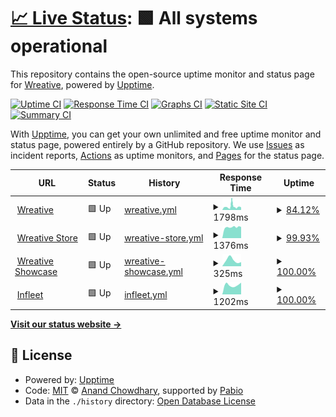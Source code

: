 # [📈 Live Status](https://status.wreative.com): <!--live status--> **🟩 All systems operational**

This repository contains the open-source uptime monitor and status page for [Wreative](https://wreative.com), powered by [Upptime](https://github.com/upptime/upptime).

[![Uptime CI](https://github.com/wreative/status/workflows/Uptime%20CI/badge.svg)](https://github.com/wreative/status/actions?query=workflow%3A%22Uptime+CI%22)
[![Response Time CI](https://github.com/wreative/status/workflows/Response%20Time%20CI/badge.svg)](https://github.com/wreative/status/actions?query=workflow%3A%22Response+Time+CI%22)
[![Graphs CI](https://github.com/wreative/status/workflows/Graphs%20CI/badge.svg)](https://github.com/wreative/status/actions?query=workflow%3A%22Graphs+CI%22)
[![Static Site CI](https://github.com/wreative/status/workflows/Static%20Site%20CI/badge.svg)](https://github.com/wreative/status/actions?query=workflow%3A%22Static+Site+CI%22)
[![Summary CI](https://github.com/wreative/status/workflows/Summary%20CI/badge.svg)](https://github.com/wreative/status/actions?query=workflow%3A%22Summary+CI%22)

With [Upptime](https://upptime.js.org), you can get your own unlimited and free uptime monitor and status page, powered entirely by a GitHub repository. We use [Issues](https://github.com/wreative/status/issues) as incident reports, [Actions](https://github.com/wreative/status/actions) as uptime monitors, and [Pages](https://status.wreative.com) for the status page.

<!--start: status pages-->
<!-- This summary is generated by Upptime (https://github.com/upptime/upptime) -->
<!-- Do not edit this manually, your changes will be overwritten -->
<!-- prettier-ignore -->
| URL | Status | History | Response Time | Uptime |
| --- | ------ | ------- | ------------- | ------ |
| <img alt="" src="https://icons.duckduckgo.com/ip3/wreative.com.ico" height="13"> [Wreative](https://wreative.com) | 🟩 Up | [wreative.yml](https://github.com/wreative/status/commits/HEAD/history/wreative.yml) | <details><summary><img alt="Response time graph" src="./graphs/wreative/response-time-week.png" height="20"> 1798ms</summary><br><a href="https://status.wreative.com/history/wreative"><img alt="Response time 1650" src="https://img.shields.io/endpoint?url=https%3A%2F%2Fraw.githubusercontent.com%2Fwreative%2Fstatus%2FHEAD%2Fapi%2Fwreative%2Fresponse-time.json"></a><br><a href="https://status.wreative.com/history/wreative"><img alt="24-hour response time 1389" src="https://img.shields.io/endpoint?url=https%3A%2F%2Fraw.githubusercontent.com%2Fwreative%2Fstatus%2FHEAD%2Fapi%2Fwreative%2Fresponse-time-day.json"></a><br><a href="https://status.wreative.com/history/wreative"><img alt="7-day response time 1798" src="https://img.shields.io/endpoint?url=https%3A%2F%2Fraw.githubusercontent.com%2Fwreative%2Fstatus%2FHEAD%2Fapi%2Fwreative%2Fresponse-time-week.json"></a><br><a href="https://status.wreative.com/history/wreative"><img alt="30-day response time 1647" src="https://img.shields.io/endpoint?url=https%3A%2F%2Fraw.githubusercontent.com%2Fwreative%2Fstatus%2FHEAD%2Fapi%2Fwreative%2Fresponse-time-month.json"></a><br><a href="https://status.wreative.com/history/wreative"><img alt="1-year response time 1650" src="https://img.shields.io/endpoint?url=https%3A%2F%2Fraw.githubusercontent.com%2Fwreative%2Fstatus%2FHEAD%2Fapi%2Fwreative%2Fresponse-time-year.json"></a></details> | <details><summary><a href="https://status.wreative.com/history/wreative">84.12%</a></summary><a href="https://status.wreative.com/history/wreative"><img alt="All-time uptime 96.97%" src="https://img.shields.io/endpoint?url=https%3A%2F%2Fraw.githubusercontent.com%2Fwreative%2Fstatus%2FHEAD%2Fapi%2Fwreative%2Fuptime.json"></a><br><a href="https://status.wreative.com/history/wreative"><img alt="24-hour uptime 100.00%" src="https://img.shields.io/endpoint?url=https%3A%2F%2Fraw.githubusercontent.com%2Fwreative%2Fstatus%2FHEAD%2Fapi%2Fwreative%2Fuptime-day.json"></a><br><a href="https://status.wreative.com/history/wreative"><img alt="7-day uptime 84.12%" src="https://img.shields.io/endpoint?url=https%3A%2F%2Fraw.githubusercontent.com%2Fwreative%2Fstatus%2FHEAD%2Fapi%2Fwreative%2Fuptime-week.json"></a><br><a href="https://status.wreative.com/history/wreative"><img alt="30-day uptime 96.23%" src="https://img.shields.io/endpoint?url=https%3A%2F%2Fraw.githubusercontent.com%2Fwreative%2Fstatus%2FHEAD%2Fapi%2Fwreative%2Fuptime-month.json"></a><br><a href="https://status.wreative.com/history/wreative"><img alt="1-year uptime 96.97%" src="https://img.shields.io/endpoint?url=https%3A%2F%2Fraw.githubusercontent.com%2Fwreative%2Fstatus%2FHEAD%2Fapi%2Fwreative%2Fuptime-year.json"></a></details>
| <img alt="" src="https://icons.duckduckgo.com/ip3/store.wreative.com.ico" height="13"> [Wreative Store](https://store.wreative.com) | 🟩 Up | [wreative-store.yml](https://github.com/wreative/status/commits/HEAD/history/wreative-store.yml) | <details><summary><img alt="Response time graph" src="./graphs/wreative-store/response-time-week.png" height="20"> 1376ms</summary><br><a href="https://status.wreative.com/history/wreative-store"><img alt="Response time 1370" src="https://img.shields.io/endpoint?url=https%3A%2F%2Fraw.githubusercontent.com%2Fwreative%2Fstatus%2FHEAD%2Fapi%2Fwreative-store%2Fresponse-time.json"></a><br><a href="https://status.wreative.com/history/wreative-store"><img alt="24-hour response time 1412" src="https://img.shields.io/endpoint?url=https%3A%2F%2Fraw.githubusercontent.com%2Fwreative%2Fstatus%2FHEAD%2Fapi%2Fwreative-store%2Fresponse-time-day.json"></a><br><a href="https://status.wreative.com/history/wreative-store"><img alt="7-day response time 1376" src="https://img.shields.io/endpoint?url=https%3A%2F%2Fraw.githubusercontent.com%2Fwreative%2Fstatus%2FHEAD%2Fapi%2Fwreative-store%2Fresponse-time-week.json"></a><br><a href="https://status.wreative.com/history/wreative-store"><img alt="30-day response time 1361" src="https://img.shields.io/endpoint?url=https%3A%2F%2Fraw.githubusercontent.com%2Fwreative%2Fstatus%2FHEAD%2Fapi%2Fwreative-store%2Fresponse-time-month.json"></a><br><a href="https://status.wreative.com/history/wreative-store"><img alt="1-year response time 1370" src="https://img.shields.io/endpoint?url=https%3A%2F%2Fraw.githubusercontent.com%2Fwreative%2Fstatus%2FHEAD%2Fapi%2Fwreative-store%2Fresponse-time-year.json"></a></details> | <details><summary><a href="https://status.wreative.com/history/wreative-store">99.93%</a></summary><a href="https://status.wreative.com/history/wreative-store"><img alt="All-time uptime 99.96%" src="https://img.shields.io/endpoint?url=https%3A%2F%2Fraw.githubusercontent.com%2Fwreative%2Fstatus%2FHEAD%2Fapi%2Fwreative-store%2Fuptime.json"></a><br><a href="https://status.wreative.com/history/wreative-store"><img alt="24-hour uptime 100.00%" src="https://img.shields.io/endpoint?url=https%3A%2F%2Fraw.githubusercontent.com%2Fwreative%2Fstatus%2FHEAD%2Fapi%2Fwreative-store%2Fuptime-day.json"></a><br><a href="https://status.wreative.com/history/wreative-store"><img alt="7-day uptime 99.93%" src="https://img.shields.io/endpoint?url=https%3A%2F%2Fraw.githubusercontent.com%2Fwreative%2Fstatus%2FHEAD%2Fapi%2Fwreative-store%2Fuptime-week.json"></a><br><a href="https://status.wreative.com/history/wreative-store"><img alt="30-day uptime 99.98%" src="https://img.shields.io/endpoint?url=https%3A%2F%2Fraw.githubusercontent.com%2Fwreative%2Fstatus%2FHEAD%2Fapi%2Fwreative-store%2Fuptime-month.json"></a><br><a href="https://status.wreative.com/history/wreative-store"><img alt="1-year uptime 99.96%" src="https://img.shields.io/endpoint?url=https%3A%2F%2Fraw.githubusercontent.com%2Fwreative%2Fstatus%2FHEAD%2Fapi%2Fwreative-store%2Fuptime-year.json"></a></details>
| <img alt="" src="https://icons.duckduckgo.com/ip3/showcase.wreative.com.ico" height="13"> [Wreative Showcase](https://showcase.wreative.com) | 🟩 Up | [wreative-showcase.yml](https://github.com/wreative/status/commits/HEAD/history/wreative-showcase.yml) | <details><summary><img alt="Response time graph" src="./graphs/wreative-showcase/response-time-week.png" height="20"> 325ms</summary><br><a href="https://status.wreative.com/history/wreative-showcase"><img alt="Response time 325" src="https://img.shields.io/endpoint?url=https%3A%2F%2Fraw.githubusercontent.com%2Fwreative%2Fstatus%2FHEAD%2Fapi%2Fwreative-showcase%2Fresponse-time.json"></a><br><a href="https://status.wreative.com/history/wreative-showcase"><img alt="24-hour response time 223" src="https://img.shields.io/endpoint?url=https%3A%2F%2Fraw.githubusercontent.com%2Fwreative%2Fstatus%2FHEAD%2Fapi%2Fwreative-showcase%2Fresponse-time-day.json"></a><br><a href="https://status.wreative.com/history/wreative-showcase"><img alt="7-day response time 325" src="https://img.shields.io/endpoint?url=https%3A%2F%2Fraw.githubusercontent.com%2Fwreative%2Fstatus%2FHEAD%2Fapi%2Fwreative-showcase%2Fresponse-time-week.json"></a><br><a href="https://status.wreative.com/history/wreative-showcase"><img alt="30-day response time 325" src="https://img.shields.io/endpoint?url=https%3A%2F%2Fraw.githubusercontent.com%2Fwreative%2Fstatus%2FHEAD%2Fapi%2Fwreative-showcase%2Fresponse-time-month.json"></a><br><a href="https://status.wreative.com/history/wreative-showcase"><img alt="1-year response time 325" src="https://img.shields.io/endpoint?url=https%3A%2F%2Fraw.githubusercontent.com%2Fwreative%2Fstatus%2FHEAD%2Fapi%2Fwreative-showcase%2Fresponse-time-year.json"></a></details> | <details><summary><a href="https://status.wreative.com/history/wreative-showcase">100.00%</a></summary><a href="https://status.wreative.com/history/wreative-showcase"><img alt="All-time uptime 100.00%" src="https://img.shields.io/endpoint?url=https%3A%2F%2Fraw.githubusercontent.com%2Fwreative%2Fstatus%2FHEAD%2Fapi%2Fwreative-showcase%2Fuptime.json"></a><br><a href="https://status.wreative.com/history/wreative-showcase"><img alt="24-hour uptime 100.00%" src="https://img.shields.io/endpoint?url=https%3A%2F%2Fraw.githubusercontent.com%2Fwreative%2Fstatus%2FHEAD%2Fapi%2Fwreative-showcase%2Fuptime-day.json"></a><br><a href="https://status.wreative.com/history/wreative-showcase"><img alt="7-day uptime 100.00%" src="https://img.shields.io/endpoint?url=https%3A%2F%2Fraw.githubusercontent.com%2Fwreative%2Fstatus%2FHEAD%2Fapi%2Fwreative-showcase%2Fuptime-week.json"></a><br><a href="https://status.wreative.com/history/wreative-showcase"><img alt="30-day uptime 100.00%" src="https://img.shields.io/endpoint?url=https%3A%2F%2Fraw.githubusercontent.com%2Fwreative%2Fstatus%2FHEAD%2Fapi%2Fwreative-showcase%2Fuptime-month.json"></a><br><a href="https://status.wreative.com/history/wreative-showcase"><img alt="1-year uptime 100.00%" src="https://img.shields.io/endpoint?url=https%3A%2F%2Fraw.githubusercontent.com%2Fwreative%2Fstatus%2FHEAD%2Fapi%2Fwreative-showcase%2Fuptime-year.json"></a></details>
| <img alt="" src="https://icons.duckduckgo.com/ip3/infleet.id.ico" height="13"> [Infleet](https://infleet.id/up) | 🟩 Up | [infleet.yml](https://github.com/wreative/status/commits/HEAD/history/infleet.yml) | <details><summary><img alt="Response time graph" src="./graphs/infleet/response-time-week.png" height="20"> 1202ms</summary><br><a href="https://status.wreative.com/history/infleet"><img alt="Response time 1202" src="https://img.shields.io/endpoint?url=https%3A%2F%2Fraw.githubusercontent.com%2Fwreative%2Fstatus%2FHEAD%2Fapi%2Finfleet%2Fresponse-time.json"></a><br><a href="https://status.wreative.com/history/infleet"><img alt="24-hour response time 1477" src="https://img.shields.io/endpoint?url=https%3A%2F%2Fraw.githubusercontent.com%2Fwreative%2Fstatus%2FHEAD%2Fapi%2Finfleet%2Fresponse-time-day.json"></a><br><a href="https://status.wreative.com/history/infleet"><img alt="7-day response time 1202" src="https://img.shields.io/endpoint?url=https%3A%2F%2Fraw.githubusercontent.com%2Fwreative%2Fstatus%2FHEAD%2Fapi%2Finfleet%2Fresponse-time-week.json"></a><br><a href="https://status.wreative.com/history/infleet"><img alt="30-day response time 1202" src="https://img.shields.io/endpoint?url=https%3A%2F%2Fraw.githubusercontent.com%2Fwreative%2Fstatus%2FHEAD%2Fapi%2Finfleet%2Fresponse-time-month.json"></a><br><a href="https://status.wreative.com/history/infleet"><img alt="1-year response time 1202" src="https://img.shields.io/endpoint?url=https%3A%2F%2Fraw.githubusercontent.com%2Fwreative%2Fstatus%2FHEAD%2Fapi%2Finfleet%2Fresponse-time-year.json"></a></details> | <details><summary><a href="https://status.wreative.com/history/infleet">100.00%</a></summary><a href="https://status.wreative.com/history/infleet"><img alt="All-time uptime 100.00%" src="https://img.shields.io/endpoint?url=https%3A%2F%2Fraw.githubusercontent.com%2Fwreative%2Fstatus%2FHEAD%2Fapi%2Finfleet%2Fuptime.json"></a><br><a href="https://status.wreative.com/history/infleet"><img alt="24-hour uptime 100.00%" src="https://img.shields.io/endpoint?url=https%3A%2F%2Fraw.githubusercontent.com%2Fwreative%2Fstatus%2FHEAD%2Fapi%2Finfleet%2Fuptime-day.json"></a><br><a href="https://status.wreative.com/history/infleet"><img alt="7-day uptime 100.00%" src="https://img.shields.io/endpoint?url=https%3A%2F%2Fraw.githubusercontent.com%2Fwreative%2Fstatus%2FHEAD%2Fapi%2Finfleet%2Fuptime-week.json"></a><br><a href="https://status.wreative.com/history/infleet"><img alt="30-day uptime 100.00%" src="https://img.shields.io/endpoint?url=https%3A%2F%2Fraw.githubusercontent.com%2Fwreative%2Fstatus%2FHEAD%2Fapi%2Finfleet%2Fuptime-month.json"></a><br><a href="https://status.wreative.com/history/infleet"><img alt="1-year uptime 100.00%" src="https://img.shields.io/endpoint?url=https%3A%2F%2Fraw.githubusercontent.com%2Fwreative%2Fstatus%2FHEAD%2Fapi%2Finfleet%2Fuptime-year.json"></a></details>

<!--end: status pages-->

[**Visit our status website →**](https://status.wreative.com)

## 📄 License

- Powered by: [Upptime](https://github.com/upptime/upptime)
- Code: [MIT](./LICENSE) © [Anand Chowdhary](https://anandchowdhary.com), supported by [Pabio](https://pabio.com)
- Data in the `./history` directory: [Open Database License](https://opendatacommons.org/licenses/odbl/1-0/)
